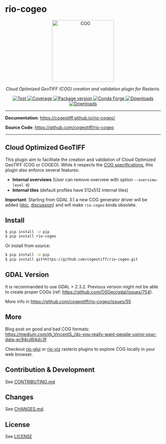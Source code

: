 # rio-cogeo

<p align="center">
  <img src="https://www.cogeo.org/images/logo/Cog-02.png" style="width: 200px;" alt="COG"></a>
</p>
<p align="center">
  <em>Cloud Optimized GeoTIFF (COG) creation and validation plugin for Rasterio.</em>
</p>
<p align="center">
  <a href="https://github.com/cogeotiff/rio-cogeo/actions?query=workflow%3ACI" target="_blank">
      <img src="https://github.com/cogeotiff/rio-cogeo/workflows/CI/badge.svg" alt="Test">
  </a>
  <a href="https://codecov.io/gh/cogeotiff/rio-cogeo" target="_blank">
      <img src="https://codecov.io/gh/cogeotiff/rio-cogeo/branch/master/graph/badge.svg" alt="Coverage">
  </a>
  <a href="https://pypi.org/project/rio-cogeo" target="_blank">
      <img src="https://img.shields.io/pypi/v/rio-cogeo?color=%2334D058&label=pypi%20package" alt="Package version">
  </a>
  <a href="https://anaconda.org/conda-forge/rio-cogeo" target="_blank">
      <img src="https://img.shields.io/conda/v/conda-forge/rio-cogeo.svg" alt="Conda Forge">
  </a>
  <a href="https://pypistats.org/packages/rio-cogeo" target="_blank">
      <img src="https://img.shields.io/pypi/dm/rio-cogeo.svg" alt="Downloads">
  </a>
  <a href="https://github.com/cogeotiff/rio-cogeo/blob/master/LICENSE" target="_blank">
      <img src="https://img.shields.io/github/license/cogeotiff/rio-cogeo.svg" alt="Downloads">
  </a>
</p>

---

**Documentation**: <a href="https://cogeotiff.github.io/rio-cogeo/" target="_blank">https://cogeotiff.github.io/rio-cogeo/</a>

**Source Code**: <a href="https://github.com/cogeotiff/rio-cogeo" target="_blank">https://github.com/cogeotiff/rio-cogeo</a>

---


## Cloud Optimized GeoTIFF

This plugin aim to facilitate the creation and validation of Cloud Optimized
GeoTIFF (COG or COGEO). While it respects the
[COG specifications](https://github.com/cogeotiff/cog-spec/blob/master/spec.md), this plugin also
enforce several features:

- **Internal overviews** (User can remove overview with option `--overview-level 0`)
- **Internal tiles** (default profiles have 512x512 internal tiles)

**Important**: Starting from GDAL 3.1 a new COG generator driver will be added ([doc](https://gdal.org/drivers/raster/cog.html), [discussion](https://lists.osgeo.org/pipermail/gdal-dev/2019-May/050169.html)) and will make `rio-cogeo` kinda obsolete.

## Install

```bash
$ pip install -U pip
$ pip install rio-cogeo
```

Or install from source:

```bash
$ pip install -U pip
$ pip install git+https://github.com/cogeotiff/rio-cogeo.git
```

## GDAL Version

It is recommanded to use GDAL > 2.3.2. Previous version might not be able to
create proper COGs (ref: https://github.com/OSGeo/gdal/issues/754).


More info in https://github.com/cogeotiff/rio-cogeo/issues/55

## More

Blog post on good and bad COG formats: https://medium.com/@_VincentS_/do-you-really-want-people-using-your-data-ec94cd94dc3f

Checkout [rio-glui](https://github.com/mapbox/rio-glui/) or [rio-viz](https://github.com/developmentseed/rio-viz) rasterio plugins to explore COG locally in your web browser.

## Contribution & Development

See [CONTRIBUTING.md](https://github.com/cogeotiff/rio-cogeo/blob/master/CONTRIBUTING.md)

## Changes

See [CHANGES.md](https://github.com/cogeotiff/rio-cogeo/blob/master/CHANGES.md).

## License

See [LICENSE](https://github.com/cogeotiff/rio-cogeo/blob/master/LICENSE)

